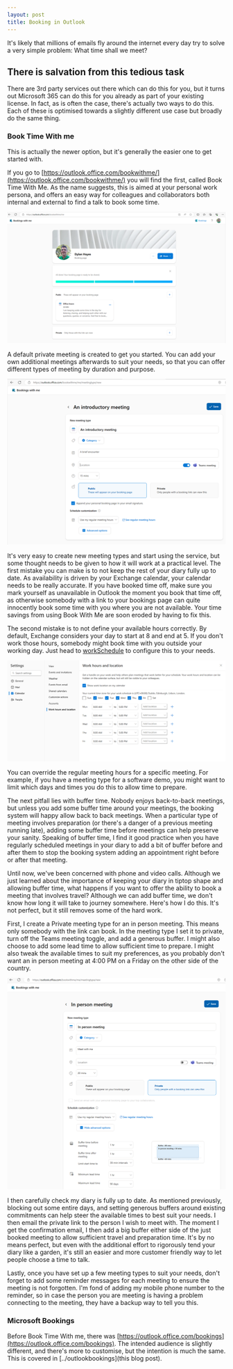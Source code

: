 ```yaml
---
layout: post
title: Booking in Outlook
---
```


It's likely that millions of emails fly around the internet every day try to solve a very simple problem: What time shall we meet?

## There is salvation from this tedious task ##

There are 3rd party services out there which can do this for you, but it turns out Microsoft 365 can do this for you already as part of your existing license. In fact, as is often the case, there's actually two ways to do this. Each of these is optimised towards a slightly different use case but broadly do the same thing.

### Book Time With me ###

This is actually the newer option, but it's generally the easier one to get started with.

If you go to [https://outlook.office.com/bookwithme/](https://outlook.office.com/bookwithme/) you will find the first, called Book Time With Me. As the name suggests, this is aimed at your personal work persona, and offers an easy way for colleagues and collaborators both internal and external to find a talk to book some time. 



![Book time with me](../images/2023-09-10/Screenshot_214323.png)

A default private meeting is created to get you started. You can add your own additional meetings afterwards to suit your needs, so that you can offer different types of meeting by duration and purpose.

![Create new meeting](../images/2023-09-10/Screenshot_214648.png)

<a name="pitfalls"></a>

It's very easy to create new meeting types and start using the service, but some thought needs to be given to how it will work at a practical level. 
The first mistake you can make is to not keep the rest of your diary fully up to date. As availability is driven by your Exchange calendar, your calendar needs to be really accurate. 
If you have booked time off, make sure you mark yourself as unavailable in Outlook the moment you book that time off, as otherwise somebody with a link to your bookings page can quite innocently book some time with you where you are not available. Your time savings from using Book With Me are soon eroded by having to fix this.

The second mistake is to not define your available hours correctly. By default, Exchange considers your day to start at 8 and end at 5. If you don't work those hours, somebody might book time with you outside your working day. Just head to [workSchedule](https://outlook.office.com/mail/options/calendar/workSchedule) to configure this to your needs. 

![Working Day](../images/2023-09-10/Screenshot_215619.png)

You can override the regular meeting hours for a specific meeting. For example, if you have a meeting type for a software demo, you might want to limit which days and times you do this to allow time to prepare.

The next pitfall lies with buffer time. Nobody enjoys back-to-back meetings, but unless you add some buffer time around your meetings, the booking system will happy allow back to back meetings. When a particular type of meeting involves preparation (or there's a danger of a previous meeting running late), adding some buffer time before meetings can help preserve your sanity. Speaking of buffer time, I find it good practice when you have regularly scheduled meetings in your diary to add a bit of buffer before and after them to stop the booking system adding an appointment right before or after that meeting.

Until now, we've been concerned with phone and video calls. Although we just learned about the importance of keeping your diary in tiptop shape and allowing buffer time, what happens if you want to offer the ability to book a meeting that involves travel? Although we can add buffer time, we don't know how long it will take to journey somewhere.
Here's how I do this. It's not perfect, but it still removes some of the hard work. 

First, I create a Private meeting type for an in person meeting. This means only somebody with the link can book. In the meeting type I set it to private, turn off the Teams meeting toggle, and add a generous buffer. I might also choose to add some lead time to allow sufficient time to prepare. I might also tweak the available times to suit my preferences, as you probably don't want an in person meeting at 4:00 PM on a Friday on the other side of the country.

![Private Meeting](../images/2023-09-10/Screenshot_221237.png)

I then carefully check my diary is fully up to date. As mentioned previously, blocking out some entire days, and setting generous buffers around existing commitments can help steer the available times to best suit your needs. I then email the private link to the person I wish to meet with. The moment I get the confirmation email, I then add a big buffer either side of the just booked meeting to allow sufficient travel and preparation time. It's by no means perfect, but even with the additional effort to rigorously tend your diary like a garden, it's still an easier and more customer friendly way to let people choose a time to talk.

Lastly, once you have set up a few meeting types to suit your needs, don't forget to add some reminder messages for each meeting to ensure the meeting is not forgotten. I'm fond of adding my mobile phone number to the reminder, so in case the person you are meeting is having a problem connecting to the meeting, they have a backup way to tell you this.


### Microsoft Bookings ###

Before Book Time With me, there was 
[https://outlook.office.com/bookings](https://outlook.office.com/bookings). The intended audience is slightly different, and there's more to customise, but the intention is much the same. This is covered in [../outlookbookings](this blog post).


